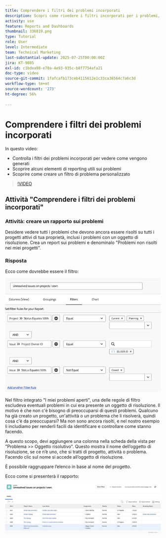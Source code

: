 ```yaml
---
title: Comprendere i filtri dei problemi incorporati
description: Scopri come rivedere i filtri incorporati per i problemi, per capire come vengono generati e creare un filtro personalizzato per i problemi in Workfront.
activity: use
feature: Reports and Dashboards
thumbnail: 336819.png
type: Tutorial
role: User
level: Intermediate
team: Technical Marketing
last-substantial-update: 2025-07-25T00:00:00Z
jira: KT-9085
exl-id: c1bdea98-e70a-4e93-935c-b8f7754afa21
doc-type: video
source-git-commit: 1fafcafb173ceb4115612e1c33ca36564c7a6c3d
workflow-type: tm+mt
source-wordcount: '273'
ht-degree: 56%

---
```


# Comprendere i filtri dei problemi incorporati

In questo video:

* Controlla i filtri dei problemi incorporati per vedere come vengono generati
* Scoprire alcuni elementi di reporting utili sui problemi
* Scoprire come creare un filtro di problema personalizzato

>[!VIDEO](https://video.tv.adobe.com/v/336819/?quality=12&learn=on)


## Attività &quot;Comprendere i filtri dei problemi incorporati&quot;


### Attività: creare un rapporto sui problemi

Desidere vedere tutti i problemi che devono ancora essere risolti su tutti i progetti attivi di tua proprietà, inclusi i problemi con un oggetto di risoluzione. Crea un report sui problemi e denominalo &quot;Problemi non risolti nei miei progetti&quot;.

### Risposta

Ecco come dovrebbe essere il filtro:

![Immagine della schermata per la creazione di un filtro di problema](assets/opening-built-in-issue-filters-1.png)

Nel filtro integrato &quot;I miei problemi aperti&quot;, una delle regole di filtro escludeva eventuali problemi in cui era presente un oggetto di risoluzione. Il motivo è che non c&#39;è bisogno di preoccuparsi di questi problemi. Qualcuno ha già creato un progetto, un&#39;attività o un problema che li risolverà, quindi cosa c&#39;è da preoccuparsi? Ma non sono ancora risolti, e nel nostro esempio li includiamo per renderli facili da identificare e controllare come stanno facendo.

A questo scopo, devi aggiungere una colonna nella scheda della vista per &quot;Problema >> Oggetto risolutivo&quot;. Questo mostra il nome dell’oggetto di risoluzione, se ce n’è uno, che si tratti di progetto, attività o problema. Facendo clic sul nome si accede all’oggetto di risoluzione.

È possibile raggruppare l’elenco in base al nome del progetto.

Ecco come si presenterà il rapporto:

![Immagine di un rapporto sui problemi](assets/opening-built-in-issue-filters-2.png)
